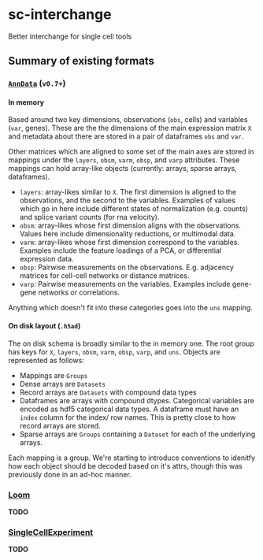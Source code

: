 # sc-interchange

Better interchange for single cell tools

## Summary of existing formats

### [`AnnData`](github.com/theislab/anndata) (`v0.7+`)

#### In memory

Based around two key dimensions, observations (`obs`, cells) and variables (`var`, genes). These are the the dimensions of the main expression matrix `X` and metadata about there are stored in a pair of dataframes `obs` and `var`.

Other matrices which are aligned to some set of the main axes are stored in mappings under the `layers`, `obsm`, `varm`, `obsp`, and `varp` attributes. These mappings can hold array-like objects (currently: arrays, sparse arrays, dataframes).

* `layers`: array-likes similar to `X`. The first dimension is aligned to the observations, and the second to the variables. Examples of values which go in here include different states of normalization (e.g. counts) and splice variant counts (for rna velocity).
* `obsm`: array-likes whose first dimension aligns with the observations. Values here include dimensionality reductions, or multimodal data.
* `varm`: array-likes whose first dimension correspond to the variables. Examples include the feature loadings of a PCA, or differential expression data.
* `obsp`: Pairwise measurements on the observations. E.g. adjacency matrices for cell-cell networks or distance matrices.
* `varp`: Pairwise measurements on the variables. Examples include gene-gene networks or correlations.

Anything which doesn't fit into these categories goes into the `uns` mapping.

#### On disk layout (`.h5ad`)

The on disk schema is broadly similar to the in memory one. The root group has keys for `X`, `layers`, `obsm`, `varm`, `obsp`, `varp`, and `uns`. Objects are represented as follows:

* Mappings are `Groups`
* Dense arrays are `Datasets`
* Record arrays are `Datasets` with compound data types
* Dataframes are arrays with compound dtypes. Categorical variables are encoded as hdf5 categorical data types. A dataframe must have an `index` column for the index/ row names. This is pretty close to how record arrays are stored.
* Sparse arrays are `Groups` containing a `Dataset` for each of the underlying arrays.

Each mapping is a group. We're starting to introduce conventions to idenitfy how each object should be decoded based on it's attrs, though this was previously done in an ad-hoc manner.

### [Loom](http://loompy.org)

**TODO**

### [SingleCellExperiment](https://bioconductor.org/packages/devel/bioc/html/SingleCellExperiment.html)

**TODO**
